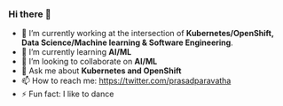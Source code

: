 ### Hi there 👋

- 🔭 I’m currently working  at the intersection of **Kubernetes/OpenShift, Data Science/Machine learning & Software Engineering**.
- 🌱 I’m currently learning **AI/ML**
- 👯 I’m looking to collaborate on **AI/ML**
- 💬 Ask me about **Kubernetes and OpenShift**
- 📫 How to reach me: https://twitter.com/prasadparavatha
- ⚡ Fun fact: I like to dance 
